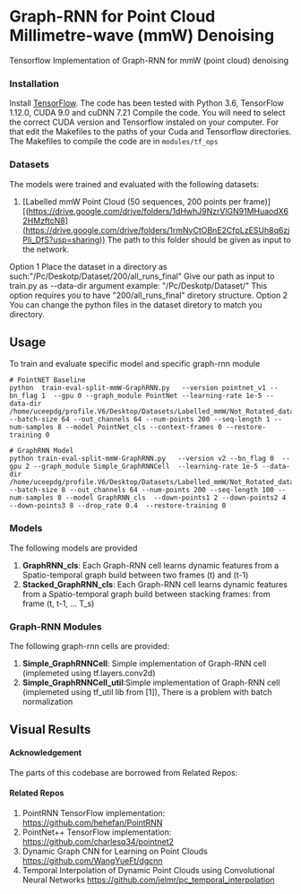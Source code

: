 # Graph-RNN for Point Cloud Millimetre-wave (mmW) Denoising

Tensorflow Implementation of Graph-RNN for mmW (point cloud) denoising

### Installation

Install <a href="https://www.tensorflow.org/get_started/os_setup" target="_blank">TensorFlow</a>. The code has been tested with Python 3.6, TensorFlow 1.12.0, CUDA 9.0 and cuDNN 7.21
Compile the code. You will need to select the correct CUDA version and Tensorflow instaled on your computer. For that edit the Makefiles to the paths of your Cuda and Tensorflow directories.
The Makefiles to compile the code are in `modules/tf_ops`

### Datasets
The models were trained and evaluated with the following datasets:
1. [Labelled mmW Point Cloud (50 sequences, 200 points per frame)][(https://drive.google.com/drive/folders/1dHwhJ9NzrVlGN91MHuaodX62HMzftcN8](https://drive.google.com/drive/folders/1rmNyCtOBnE2CfpLzESUh8q6zjPIi_DfS?usp=sharing))
The path to this folder should be given as input to the network.

Option 1
Place the dataset in a directory as such:"/Pc/Deskotp/Dataset/200/all_runs_final"
Give our path as input to train.py as  --data-dir argument example: "/Pc/Deskotp/Dataset/"
This option requires you to have "200/all_runs_final" diretory structure.
Option 2
You can change the python files in the dataset diretory to match you directory.

## Usage

To train and evaluate specific model and specific graph-rnn module

    # PointNET Baseline
    python  train-eval-split-mmW-GraphRNN.py   --version pointnet_v1 --bn_flag 1  --gpu 0 --graph_module PointNet --learning-rate 1e-5 --data-dir /home/uceepdg/profile.V6/Desktop/Datasets/Labelled_mmW/Not_Rotated_dataset --batch-size 64 --out_channels 64 --num-points 200 --seq-length 1 --num-samples 8 --model PointNet_cls --context-frames 0 --restore-training 0

    # GraphRNN Model
    python train-eval-split-mmW-GraphRNN.py   --version v2 --bn_flag 0  --gpu 2 --graph_module Simple_GraphRNNCell  --learning-rate 1e-5 --data-dir /home/uceepdg/profile.V6/Desktop/Datasets/Labelled_mmW/Not_Rotated_dataset --batch-size 8 --out_channels 64 --num-points 200 --seq-length 100 --num-samples 8 --model GraphRNN_cls  --down-points1 2 --down-points2 4 --down-points3 8 --drop_rate 0.4  --restore-training 0
    

### Models
The following  models are provided
1. **GraphRNN_cls**: Each Graph-RNN cell learns dynamic features from a Spatio-temporal graph build between two frames (t) and (t-1) 
3. **Stacked_GraphRNN_cls**: Each Graph-RNN cell learns dynamic features from a Spatio-temporal graph build between stacking frames: from frame (t, t-1, ... T_s)
 
### Graph-RNN Modules
The following graph-rnn cells are provided:
1. **Simple_GraphRNNCell**: Simple implementation of Graph-RNN cell (implemeted using tf.layers.conv2d)
2. **Simple_GraphRNNCell_util**:Simple implementation of Graph-RNN cell (implemeted using tf_util lib from [1]), There is a problem with batch normalization

## Visual Results



#### Acknowledgement
The parts of this codebase are borrowed from Related Repos:
#### Related Repos
1. PointRNN TensorFlow implementation: https://github.com/hehefan/PointRNN
2. PointNet++ TensorFlow implementation: https://github.com/charlesq34/pointnet2
3. Dynamic Graph CNN for Learning on Point Clouds https://github.com/WangYueFt/dgcnn
4. Temporal Interpolation of Dynamic Point Clouds using Convolutional Neural Networks https://github.com/jelmr/pc_temporal_interpolation

